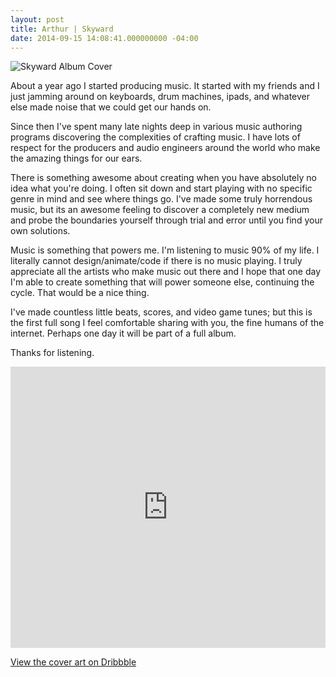 ```yaml
---
layout: post
title: Arthur | Skyward
date: 2014-09-15 14:08:41.000000000 -04:00
---
```

![Skyward Album Cover](/content/images/2014/Sep/arthurSkywardShare.jpg)

About a year ago I started producing music. It started with my friends and I just jamming around on keyboards, drum machines, ipads, and whatever else made noise that we could get our hands on.

Since then I've spent many late nights deep in various music authoring programs discovering the complexities of crafting music.
I have lots of respect for the producers and audio engineers around the world who make the amazing things for our ears.

There is something awesome about creating when you have absolutely no idea what you're doing. I often sit down and start playing with no specific genre in mind and see where things go. I've made some truly horrendous music, but its an awesome feeling to discover a completely new medium and probe the boundaries yourself through trial and error until you find your own solutions.

Music is something that powers me. I'm listening to music 90% of my life. I literally cannot design/animate/code if there is no music playing. I truly appreciate all the artists who make music out there and I hope that one day I'm able to create something that will power someone else, continuing the cycle. That would be a nice thing.

I've made countless little beats, scores, and video game tunes; but this is the first full song I feel comfortable sharing with you, the fine humans of the internet. Perhaps one day it will be part of a full album.

Thanks for listening.

<iframe width="100%" height="450" scrolling="no" frameborder="no" src="https://w.soundcloud.com/player/?url=https%3A//api.soundcloud.com/tracks/167842577&amp;auto_play=false&amp;hide_related=false&amp;show_comments=true&amp;show_user=true&amp;show_reposts=false&amp;visual=true"></iframe>

[View the cover art on Dribbble](https://dribbble.com/shots/1726563-Arthur-Skyward)

